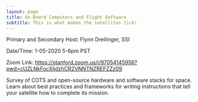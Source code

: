 ```yaml
---
layout: page
title: On-Board Computers and Flight Software
subtitle: This is what makes the satellites tick!
---
```



Primary and Secondary Host: Flynn Dreilinger, SSI

Date/Time: 1-05-2020 5-6pm PST

Zoom Link: https://stanford.zoom.us/j/97054145956?pwd=cUZLNkFocXljdzhCR2VNNTNZREFZZz09


Survey of COTS and open-source hardware and software stacks for space. Learn about best practices and frameworks for writing instructions that tell your satellite how to complete its mission.
